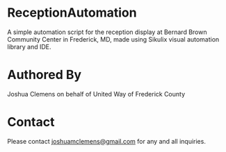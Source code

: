 # ReceptionAutomation
A simple automation script for the reception display at Bernard Brown Community Center in Frederick, MD, made using Sikulix visual automation library and IDE.

# Authored By
Joshua Clemens on behalf of United Way of Frederick County

# Contact
Please contact joshuamclemens@gmail.com for any and all inquiries. 
